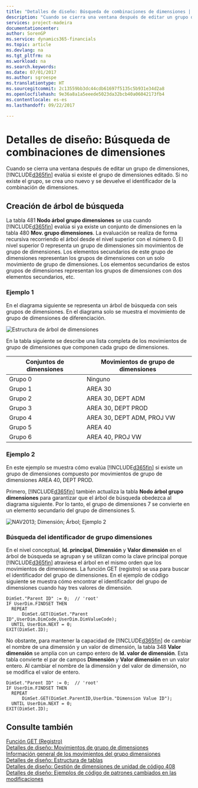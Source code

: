 ```yaml
---
title: "Detalles de diseño: Búsqueda de combinaciones de dimensiones | Documentos de Microsoft"
description: "Cuando se cierra una ventana después de editar un grupo de dimensiones, [!INCLUDE[d365fin](includes/d365fin_md.md)] evalúa si existe el grupo de dimensiones editado. Si no existe el grupo, se crea uno nuevo y se devuelve el identificador de la combinación de dimensiones."
services: project-madeira
documentationcenter: 
author: SorenGP
ms.service: dynamics365-financials
ms.topic: article
ms.devlang: na
ms.tgt_pltfrm: na
ms.workload: na
ms.search.keywords: 
ms.date: 07/01/2017
ms.author: sgroespe
ms.translationtype: HT
ms.sourcegitcommit: 2c13559bb3dc44cdb61697f5135c5b931e34d2a8
ms.openlocfilehash: 9e36a8a1a5eeede5023da32bcb40a06042173fb4
ms.contentlocale: es-es
ms.lasthandoff: 09/22/2017

---
```

# <a name="design-details-searching-for-dimension-combinations"></a>Detalles de diseño: Búsqueda de combinaciones de dimensiones
Cuando se cierra una ventana después de editar un grupo de dimensiones, [!INCLUDE[d365fin](includes/d365fin_md.md)] evalúa si existe el grupo de dimensiones editado. Si no existe el grupo, se crea uno nuevo y se devuelve el identificador de la combinación de dimensiones.  

## <a name="building-search-tree"></a>Creación de árbol de búsqueda  
 La tabla 481 **Nodo árbol grupo dimensiones** se usa cuando [!INCLUDE[d365fin](includes/d365fin_md.md)] evalúa si ya existe un conjunto de dimensiones en la tabla 480 **Mov. grupo dimensiones**. La evaluación se realiza de forma recursiva recorriendo el árbol desde el nivel superior con el número 0. El nivel superior 0 representa un grupo de dimensiones sin movimientos de grupo de dimensiones. Los elementos secundarios de este grupo de dimensiones representan los grupos de dimensiones con un solo movimiento de grupo de dimensiones. Los elementos secundarios de estos grupos de dimensiones representan los grupos de dimensiones con dos elementos secundarios, etc.  

### <a name="example-1"></a>Ejemplo 1  
 En el diagrama siguiente se representa un árbol de búsqueda con seis grupos de dimensiones. En el diagrama solo se muestra el movimiento de grupo de dimensiones de diferenciación.  

 ![Estructura de árbol de dimensiones](media/nav2013_dimension_tree.png "NAV2013_Dimension_Tree")  

 En la tabla siguiente se describe una lista completa de los movimientos de grupo de dimensiones que componen cada grupo de dimensiones.  

|Conjuntos de dimensiones|Movimientos de grupo de dimensiones|  
|--------------------|---------------------------|  
|Grupo 0|Ninguno|  
|Grupo 1|AREA 30|  
|Grupo 2|AREA 30, DEPT ADM|  
|Grupo 3|AREA 30, DEPT PROD|  
|Grupo 4|AREA 30, DEPT ADM, PROJ VW|  
|Grupo 5|AREA 40|  
|Grupo 6|AREA 40, PROJ VW|  

### <a name="example-2"></a>Ejemplo 2  
 En este ejemplo se muestra cómo evalúa [!INCLUDE[d365fin](includes/d365fin_md.md)] si existe un grupo de dimensiones compuesto por movimientos de grupo de dimensiones AREA 40, DEPT PROD.  

 Primero, [!INCLUDE[d365fin](includes/d365fin_md.md)] también actualiza la tabla **Nodo árbol grupo dimensiones** para garantizar que el árbol de búsqueda obedezca al diagrama siguiente. Por lo tanto, el grupo de dimensiones 7 se convierte en un elemento secundario del grupo de dimensiones 5.  

 ![NAV2013; Dimensión; Árbol; Ejemplo 2](media/nav2013_dimension_tree_example2.png "NAV2013_Dimension_Tree_Example2")  

### <a name="finding-dimension-set-id"></a>Búsqueda del identificador de grupo dimensiones  
 En el nivel conceptual, **Id. principal**, **Dimensión** y **Valor dimensión** en el árbol de búsqueda se agrupan y se utilizan como la clave principal porque [!INCLUDE[d365fin](includes/d365fin_md.md)] atraviesa el árbol en el mismo orden que los movimientos de dimensiones. La función GET (registro) se usa para buscar el identificador del grupo de dimensiones. En el ejemplo de código siguiente se muestra cómo encontrar el identificador del grupo de dimensiones cuando hay tres valores de dimensión.  

```  
DimSet."Parent ID" := 0;  // 'root'  
IF UserDim.FINDSET THEN  
  REPEAT  
      DimSet.GET(DimSet."Parent ID",UserDim.DimCode,UserDim.DimValueCode);  
  UNTIL UserDim.NEXT = 0;  
EXIT(DimSet.ID);  

```  

 No obstante, para mantener la capacidad de [!INCLUDE[d365fin](includes/d365fin_md.md)] de cambiar el nombre de una dimensión y un valor de dimensión, la tabla 348 **Valor dimensión** se amplía con un campo entero de **Id. valor de dimensión**. Esta tabla convierte el par de campos **Dimensión** y **Valor dimensión** en un valor entero. Al cambiar el nombre de la dimensión y del valor de dimensión, no se modifica el valor de entero.  

```  
DimSet."Parent ID" := 0;  // 'root'  
IF UserDim.FINDSET THEN  
  REPEAT  
      DimSet.GET(DimSet.ParentID,UserDim."Dimension Value ID");  
  UNTIL UserDim.NEXT = 0;  
EXIT(DimSet.ID);  

```  

## <a name="see-also"></a>Consulte también  
 [Función GET (Registro)](https://msdn.microsoft.com/en-us/library/dd301056.aspx)    
 [Detalles de diseño: Movimientos de grupo de dimensiones](design-details-dimension-set-entries.md)   
 [Información general de los movimientos del grupo dimensiones](design-details-dimension-set-entries-overview.md)   
 [Detalles de diseño: Estructura de tablas](design-details-table-structure.md)   
 [Detalles de diseño: Gestión de dimensiones de unidad de código 408](design-details-codeunit-408-dimension-management.md)   
 [Detalles de diseño: Ejemplos de código de patrones cambiados en las modificaciones](design-details-code-examples-of-changed-patterns-in-modifications.md)

